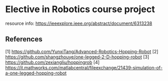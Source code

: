 # Elective in Robotics course project
resource info: https://ieeexplore.ieee.org/abstract/document/6313238

## References
[1] https://github.com/YunxiTang/Advanced-Robotics-Hopping-Robot
[2] https://github.com/shangzhouye/one-legged-2-D-hopping-robot
[3] https://github.com/zexiangliu/hoppingrob
[4] https://it.mathworks.com/matlabcentral/fileexchange/21439-simulation-of-a-one-legged-hopping-robot
